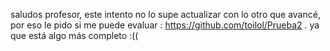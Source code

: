 saludos profesor, este intento no lo supe actualizar con lo otro que avancé, por eso le pido si me puede evaluar : https://github.com/toilol/Prueba2 . 
ya que está algo más completo :((
